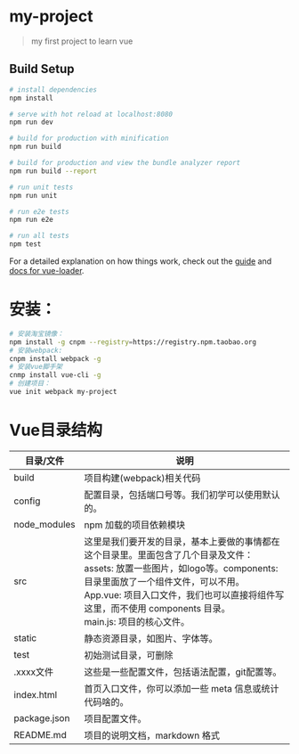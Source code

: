 # my-project

> my first project to learn vue

## Build Setup

``` bash
# install dependencies
npm install

# serve with hot reload at localhost:8080
npm run dev

# build for production with minification
npm run build

# build for production and view the bundle analyzer report
npm run build --report

# run unit tests
npm run unit

# run e2e tests
npm run e2e

# run all tests
npm test
```

For a detailed explanation on how things work, check out the [guide](http://vuejs-templates.github.io/webpack/) and [docs for vue-loader](http://vuejs.github.io/vue-loader).

# 安装：
``` bash
# 安装淘宝镜像：
npm install -g cnpm --registry=https://registry.npm.taobao.org
# 安装webpack:
cnpm install webpack -g
# 安装vue脚手架
cnmp install vue-cli -g
# 创建项目：
vue init webpack my-project
```

# Vue目录结构
|目录/文件|说明|
|---|---|
|build|项目构建(webpack)相关代码|
|config|配置目录，包括端口号等。我们初学可以使用默认的。|
|node_modules|npm 加载的项目依赖模块|
|src|这里是我们要开发的目录，基本上要做的事情都在这个目录里。里面包含了几个目录及文件：<br>assets: 放置一些图片，如logo等。components: 目录里面放了一个组件文件，可以不用。<br>App.vue: 项目入口文件，我们也可以直接将组件写这里，而不使用 components 目录。<br>main.js: 项目的核心文件。|
|static|静态资源目录，如图片、字体等。|
|test|初始测试目录，可删除|
|.xxxx文件|这些是一些配置文件，包括语法配置，git配置等。|
|index.html|首页入口文件，你可以添加一些 meta 信息或统计代码啥的。|
|package.json|项目配置文件。|
|README.md|项目的说明文档，markdown 格式|



